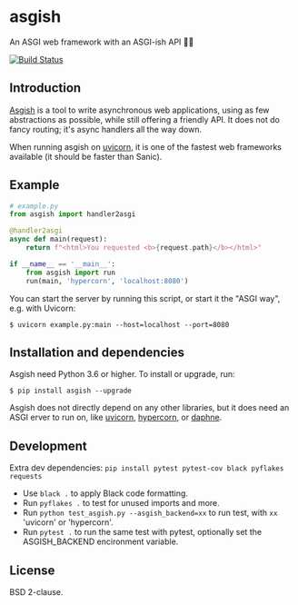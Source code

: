 # asgish
An ASGI web framework with an ASGI-ish API 🐍🤘

[![Build Status](https://api.travis-ci.org/almarklein/asgish.svg)](https://travis-ci.org/almarklein/asgish)


## Introduction

[Asgish](https://asgish.readthedocs.io) is a tool to write asynchronous
web applications, using as few abstractions as possible, while still
offering a friendly API. It does not do fancy routing; it's async
handlers all the way down.

When running asgish on [uvicorn](https://github.com/encode/uvicorn),
it is one of the fastest web frameworks available (it should be faster than Sanic).


## Example

```py
# example.py
from asgish import handler2asgi

@handler2asgi
async def main(request):
    return f"<html>You requested <b>{request.path}</b></html>"

if __name__ == '__main__':
    from asgish import run
    run(main, 'hypercorn', 'localhost:8080')
```

You can start the server by running this script, or start it the "ASGI way", e.g.
with Uvicorn:
```
$ uvicorn example.py:main --host=localhost --port=8080
```

## Installation and dependencies

Asgish need Python 3.6 or higher. To install or upgrade, run:
```
$ pip install asgish --upgrade
```

Asgish does not directly depend on any other libraries, but it
does need an ASGI erver to run on, like
[uvicorn](https://github.com/encode/uvicorn),
[hypercorn](https://gitlab.com/pgjones/hypercorn), or
[daphne](https://github.com/django/daphne).


## Development

Extra dev dependencies: `pip install pytest pytest-cov black pyflakes requests`

* Use `black .` to apply Black code formatting.
* Run `pyflakes .` to test for unused imports and more.
* Run `python test_asgish.py --asgish_backend=xx` to run test, with `xx` 'uvicorn' or 'hypercorn'.
* Run `pytest .` to run the same test with pytest, optionally set the ASGISH_BACKEND encironment variable.


## License

BSD 2-clause.
